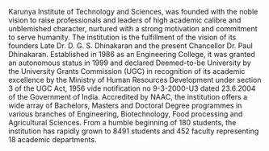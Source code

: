Karunya Institute of Technology and Sciences, was founded with the noble vision to raise professionals and leaders of high academic calibre and unblemished character, nurtured with a strong motivation and commitment to serve humanity. The institution is the fulfillment of the vision of its founders Late Dr. D. G. S. Dhinakaran and the present Chancellor Dr. Paul Dhinakaran. Established in 1986 as an Engineering College, it was granted an autonomous status in 1999 and declared Deemed-to-be University by the University Grants Commission (UGC) in recognition of its academic excellence by the Ministry of Human Resources Development under section 3 of the UGC Act, 1956 vide notification no 9-3-2000-U3 dated 23.6.2004 of the Government of India. Accredited by NAAC, the institution offers a wide array of Bachelors, Masters and Doctoral Degree programmes in various branches of Engineering, Biotechnology, Food processing and Agricultural Sciences. From a humble beginning of 180 students, the institution has rapidly grown to 8491 students and 452 faculty representing 18 academic departments.
